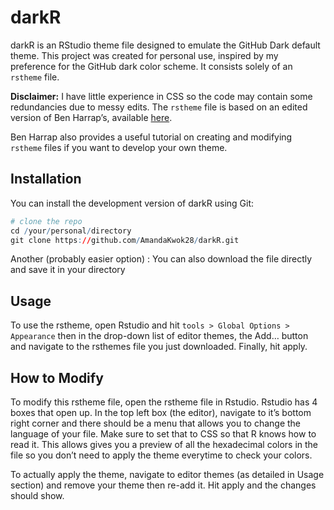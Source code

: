 
<!-- README.md is generated from README.Rmd. Please edit that file -->

# darkR

<!-- badges: start -->
<!-- badges: end -->

darkR is an RStudio theme file designed to emulate the GitHub Dark
default theme. This project was created for personal use, inspired by my
preference for the GitHub dark color scheme. It consists solely of an
`rstheme` file.

**Disclaimer:** I have little experience in CSS so the code may contain
some redundancies due to messy edits. The `rstheme` file is based on an
edited version of Ben Harrap’s, available
[here](https://github.com/benharrap/rsthemes.git).

Ben Harrap also provides a useful tutorial on creating and modifying
`rstheme` files if you want to develop your own theme.

## Installation

You can install the development version of darkR using Git:

``` r
# clone the repo
cd /your/personal/directory
git clone https://github.com/AmandaKwok28/darkR.git
```

Another (probably easier option) : You can also download the file
directly and save it in your directory

## Usage

To use the rstheme, open Rstudio and hit
`tools > Global Options > Appearance` then in the drop-down list of
editor themes, the Add… button and navigate to the rsthemes file you
just downloaded. Finally, hit apply.

## How to Modify

To modify this rstheme file, open the rstheme file in Rstudio. Rstudio
has 4 boxes that open up. In the top left box (the editor), navigate to
it’s bottom right corner and there should be a menu that allows you to
change the language of your file. Make sure to set that to CSS so that R
knows how to read it. This allows gives you a preview of all the
hexadecimal colors in the file so you don’t need to apply the theme
everytime to check your colors.

To actually apply the theme, navigate to editor themes (as detailed in
Usage section) and remove your theme then re-add it. Hit apply and the
changes should show.
